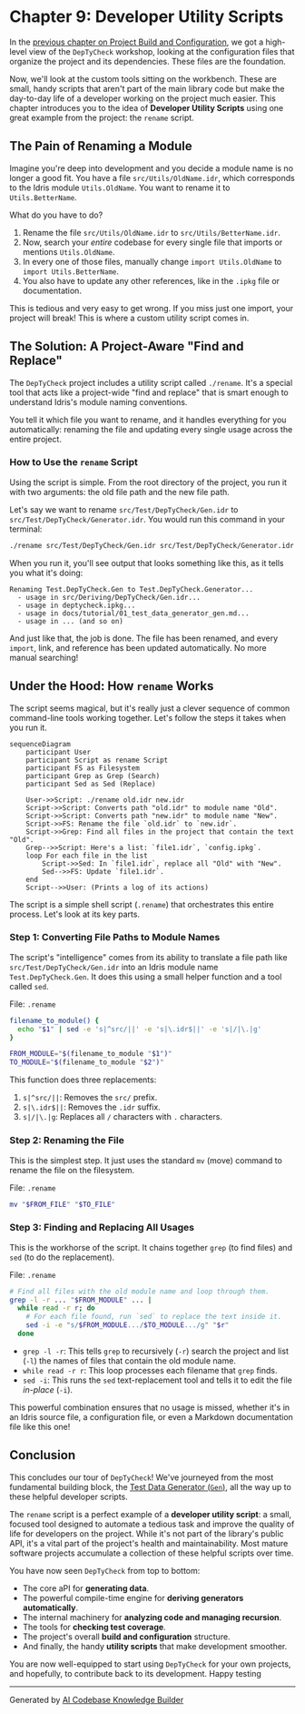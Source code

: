 # Chapter 9: Developer Utility Scripts

In the [previous chapter on Project Build and Configuration](08_project_build_and_configuration_.md), we got a high-level view of the `DepTyCheck` workshop, looking at the configuration files that organize the project and its dependencies. These files are the foundation.

Now, we'll look at the custom tools sitting on the workbench. These are small, handy scripts that aren't part of the main library code but make the day-to-day life of a developer working on the project much easier. This chapter introduces you to the idea of **Developer Utility Scripts** using one great example from the project: the `rename` script.

## The Pain of Renaming a Module

Imagine you're deep into development and you decide a module name is no longer a good fit. You have a file `src/Utils/OldName.idr`, which corresponds to the Idris module `Utils.OldName`. You want to rename it to `Utils.BetterName`.

What do you have to do?
1.  Rename the file `src/Utils/OldName.idr` to `src/Utils/BetterName.idr`.
2.  Now, search your *entire* codebase for every single file that imports or mentions `Utils.OldName`.
3.  In every one of those files, manually change `import Utils.OldName` to `import Utils.BetterName`.
4.  You also have to update any other references, like in the `.ipkg` file or documentation.

This is tedious and very easy to get wrong. If you miss just one import, your project will break! This is where a custom utility script comes in.

## The Solution: A Project-Aware "Find and Replace"

The `DepTyCheck` project includes a utility script called `./rename`. It's a special tool that acts like a project-wide "find and replace" that is smart enough to understand Idris's module naming conventions.

You tell it which file you want to rename, and it handles everything for you automatically: renaming the file and updating every single usage across the entire project.

### How to Use the `rename` Script

Using the script is simple. From the root directory of the project, you run it with two arguments: the old file path and the new file path.

Let's say we want to rename `src/Test/DepTyCheck/Gen.idr` to `src/Test/DepTyCheck/Generator.idr`. You would run this command in your terminal:

```sh
./rename src/Test/DepTyCheck/Gen.idr src/Test/DepTyCheck/Generator.idr
```

When you run it, you'll see output that looks something like this, as it tells you what it's doing:

```
Renaming Test.DepTyCheck.Gen to Test.DepTyCheck.Generator...
  - usage in src/Deriving/DepTyCheck/Gen.idr...
  - usage in deptycheck.ipkg...
  - usage in docs/tutorial/01_test_data_generator_gen.md...
  - usage in ... (and so on)
```

And just like that, the job is done. The file has been renamed, and every `import`, link, and reference has been updated automatically. No more manual searching!

## Under the Hood: How `rename` Works

The script seems magical, but it's really just a clever sequence of common command-line tools working together. Let's follow the steps it takes when you run it.

```mermaid
sequenceDiagram
    participant User
    participant Script as rename Script
    participant FS as Filesystem
    participant Grep as Grep (Search)
    participant Sed as Sed (Replace)

    User->>Script: ./rename old.idr new.idr
    Script->>Script: Converts path "old.idr" to module name "Old".
    Script->>Script: Converts path "new.idr" to module name "New".
    Script->>FS: Rename the file `old.idr` to `new.idr`.
    Script->>Grep: Find all files in the project that contain the text "Old".
    Grep-->>Script: Here's a list: `file1.idr`, `config.ipkg`.
    loop For each file in the list
        Script->>Sed: In `file1.idr`, replace all "Old" with "New".
        Sed-->>FS: Update `file1.idr`.
    end
    Script-->>User: (Prints a log of its actions)
```

The script is a simple shell script (`.rename`) that orchestrates this entire process. Let's look at its key parts.

### Step 1: Converting File Paths to Module Names

The script's "intelligence" comes from its ability to translate a file path like `src/Test/DepTyCheck/Gen.idr` into an Idris module name `Test.DepTyCheck.Gen`. It does this using a small helper function and a tool called `sed`.

File: `.rename`
```sh
filename_to_module() {
  echo "$1" | sed -e 's|^src/||' -e 's|\.idr$||' -e 's|/|\.|g'
}

FROM_MODULE="$(filename_to_module "$1")"
TO_MODULE="$(filename_to_module "$2")"
```

This function does three replacements:
1.  `s|^src/||`: Removes the `src/` prefix.
2.  `s|\.idr$||`: Removes the `.idr` suffix.
3.  `s|/|\.|g`: Replaces all `/` characters with `.` characters.

### Step 2: Renaming the File

This is the simplest step. It just uses the standard `mv` (move) command to rename the file on the filesystem.

File: `.rename`
```sh
mv "$FROM_FILE" "$TO_FILE"
```

### Step 3: Finding and Replacing All Usages

This is the workhorse of the script. It chains together `grep` (to find files) and `sed` (to do the replacement).

File: `.rename`
```sh
# Find all files with the old module name and loop through them.
grep -l -r ... "$FROM_MODULE" ... |
  while read -r r; do
    # For each file found, run `sed` to replace the text inside it.
    sed -i -e "s/$FROM_MODULE.../$TO_MODULE.../g" "$r"
  done
```
-   `grep -l -r`: This tells `grep` to recursively (`-r`) search the project and list (`-l`) the names of files that contain the old module name.
-   `while read -r r`: This loop processes each filename that `grep` finds.
-   `sed -i`: This runs the `sed` text-replacement tool and tells it to edit the file *in-place* (`-i`).

This powerful combination ensures that no usage is missed, whether it's in an Idris source file, a configuration file, or even a Markdown documentation file like this one!

## Conclusion

This concludes our tour of `DepTyCheck`! We've journeyed from the most fundamental building block, the [Test Data Generator (`Gen`)](01_test_data_generator___gen___.md), all the way up to these helpful developer scripts.

The `rename` script is a perfect example of a **developer utility script**: a small, focused tool designed to automate a tedious task and improve the quality of life for developers on the project. While it's not part of the library's public API, it's a vital part of the project's health and maintainability. Most mature software projects accumulate a collection of these helpful scripts over time.

You have now seen `DepTyCheck` from top to bottom:
-   The core aPI for **generating data**.
-   The powerful compile-time engine for **deriving generators automatically**.
-   The internal machinery for **analyzing code and managing recursion**.
-   The tools for **checking test coverage**.
-   The project's overall **build and configuration** structure.
-   And finally, the handy **utility scripts** that make development smoother.

You are now well-equipped to start using `DepTyCheck` for your own projects, and hopefully, to contribute back to its development. Happy testing

---

Generated by [AI Codebase Knowledge Builder](https://github.com/The-Pocket/Tutorial-Codebase-Knowledge)